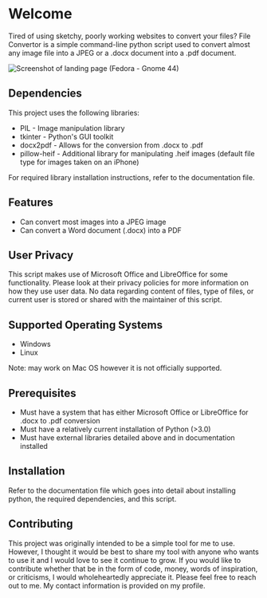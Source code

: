 # Welcome
Tired of using sketchy, poorly working websites to convert your files? File Convertor is a simple command-line python script used to convert almost any image file into a JPEG or a .docx document into a .pdf document.

![Screenshot of landing page (Fedora - Gnome 44)](https://github.com/MaybeMarq/File-Converter/assets/62733985/887ce8c1-d77a-4d57-809a-d8a21766f609)

## Dependencies
This project uses the following libraries:
- PIL - Image manipulation library
- tkinter - Python's GUI toolkit
- docx2pdf - Allows for the conversion from .docx to .pdf
- pillow-heif - Additional library for manipulating .heif images (default file type for images taken on an iPhone)

For required library installation instructions, refer to the documentation file.

## Features
- Can convert most images into a JPEG image
- Can convert a Word document (.docx) into a PDF

## User Privacy
This script makes use of Microsoft Office and LibreOffice for some functionality. Please look at their privacy policies for more information on how they use user data. No data regarding content of files, type of files, or current user is stored or shared with the maintainer of this script. 

## Supported Operating Systems
- Windows
- Linux

Note: may work on Mac OS however it is not officially supported.

## Prerequisites
- Must have a system that has either Microsoft Office or LibreOffice for .docx to .pdf conversion
- Must have a relatively current installation of Python (>3.0)
- Must have external libraries detailed above and in documentation installed

## Installation
Refer to the documentation file which goes into detail about installing python, the required dependencies, and this script.

## Contributing
This project was originally intended to be a simple tool for me to use. However, I thought it would be best to share my tool with anyone who wants to use it and I would love to see it continue to grow. If you would like to contribute whether that be in the form of  code, money, words of inspiration, or criticisms, I would wholeheartedly appreciate it. Please feel free to reach out to me. My contact information is provided on my profile.

